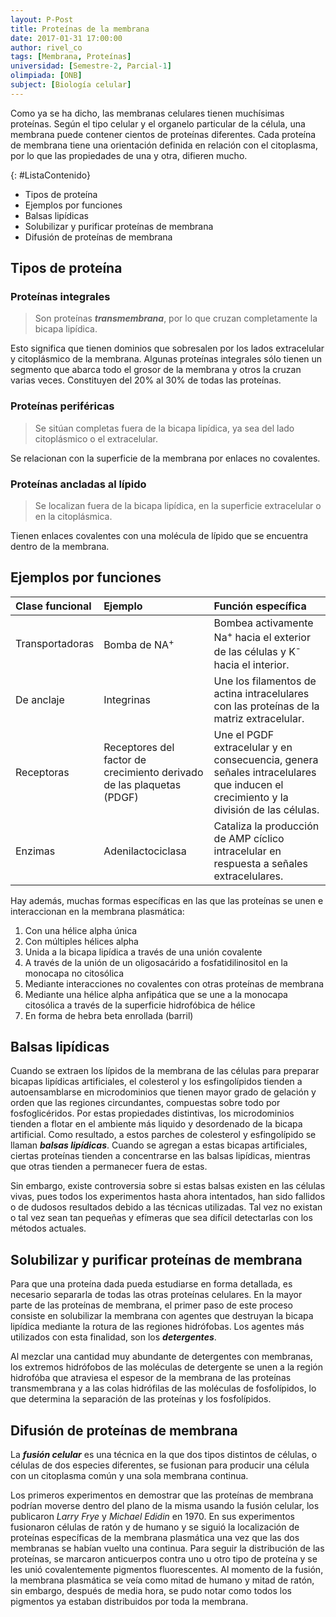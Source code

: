 ```yaml
---
layout: P-Post
title: Proteínas de la membrana
date: 2017-01-31 17:00:00
author: rivel_co
tags: [Membrana, Proteínas]
universidad: [Semestre-2, Parcial-1]
olimpiada: [ONB]
subject: [Biología celular]
---
```


Como ya se ha dicho, las membranas celulares tienen muchísimas proteínas. Según el tipo celular y el organelo particular de la célula, una membrana puede contener cientos de proteínas diferentes. Cada proteína de membrana tiene una orientación definida en relación con el citoplasma, por lo que las propiedades de una y otra, difieren mucho.

{: #ListaContenido}
- Tipos de proteína
- Ejemplos por funciones
- Balsas lipídicas
- Solubilizar y purificar proteínas de membrana
- Difusión de proteínas de membrana

## Tipos de proteína

### Proteínas integrales

> Son proteínas ***transmembrana***, por lo que cruzan completamente la bicapa lipídica. 

Esto significa que tienen dominios que sobresalen por los lados extracelular y citoplásmico de la membrana. Algunas proteínas integrales sólo tienen un segmento que abarca todo el grosor de la membrana y otros la cruzan varias veces. Constituyen del 20% al 30% de todas las proteínas.

### Proteínas periféricas

> Se sitúan completas fuera de la bicapa lipídica, ya sea del lado citoplásmico o el extracelular.

Se relacionan con la superficie de la membrana por enlaces no covalentes.

### Proteínas ancladas al lípido

> Se localizan fuera de la bicapa lipídica, en la superficie extracelular o en la citoplásmica.

Tienen enlaces covalentes con una molécula de lípido que se encuentra dentro de la membrana.

## Ejemplos por funciones

| Clase funcional | Ejemplo | Función específica |
|:----------------|:--------|:-------------------|
| Transportadoras | Bomba de NA<sup>+</sup> | Bombea activamente Na<sup>+</sup> hacia el exterior de las células y K<sup>-</sup> hacia el interior. |
| De anclaje | Integrinas | Une los filamentos de actina intracelulares con las proteínas de la matriz extracelular. |
| Receptoras | Receptores del factor de crecimiento derivado de las plaquetas (PDGF) | Une el PGDF extracelular y en consecuencia, genera señales intracelulares que inducen el crecimiento y la división de las células. |
| Enzimas | Adenilactociclasa | Cataliza la producción de AMP cíclico intracelular en respuesta a señales extracelulares. |

Hay además, muchas formas específicas en las que las proteínas se unen e interaccionan en la membrana plasmática:

1. Con una hélice alpha única
2. Con múltiples hélices alpha
3. Unida a la bicapa lipídica a través de una unión covalente
4. A través de la unión de un oligosacárido a fosfatidilinositol en la monocapa no citosólica
5. Mediante interacciones no covalentes con otras proteínas de membrana
6. Mediante una hélice alpha anfipática que se une a la monocapa citosólica a través de la superficie hidrofóbica de hélice
7. En forma de hebra beta enrollada (barril)

## Balsas lipídicas

Cuando se extraen los lípidos de la membrana de las células para preparar bicapas lipídicas artificiales, el colesterol y los esfingolípidos tienden a autoensamblarse en microdominios que tienen mayor grado de gelación y orden que las regiones circundantes, compuestas sobre todo por fosfoglicéridos. Por estas propiedades distintivas, los microdominios tienden a flotar en el ambiente más liquido y desordenado de la bicapa artificial. Como resultado, a estos parches de colesterol y esfingolípido se llaman ***balsas lipídicas***. Cuando se agregan a estas bicapas artificiales, ciertas proteínas tienden a concentrarse en las balsas lipídicas, mientras que otras tienden a permanecer fuera de estas.

Sin embargo, existe controversia sobre si estas balsas existen en las células vivas, pues todos los experimentos hasta ahora intentados, han sido fallidos o de dudosos resultados debido a las técnicas utilizadas. Tal vez no existan o tal vez sean tan pequeñas y efímeras que sea difícil detectarlas con los métodos actuales.

## Solubilizar y purificar proteínas de membrana

Para que una proteína dada pueda estudiarse en forma detallada, es necesario separarla de todas las otras proteínas celulares. En la mayor parte de las proteínas de membrana, el primer paso de este proceso consiste en solubilizar la membrana con agentes que destruyan la bicapa lipídica mediante la rotura de las regiones hidrófobas. Los agentes más utilizados con esta finalidad, son los ***detergentes***.

Al mezclar una cantidad muy abundante de detergentes con membranas, los extremos hidrófobos de las moléculas de detergente se unen a la región hidrofóba que atraviesa el espesor de la membrana de las proteínas transmembrana y a las colas hidrófilas de las moléculas de fosfolípidos, lo que determina la separación de las proteínas y los fosfolípidos.

## Difusión de proteínas de membrana

La ***fusión celular*** es una técnica en la que dos tipos distintos de células, o células de dos especies diferentes, se fusionan para producir una célula con un citoplasma común y una sola membrana continua.

Los primeros experimentos en demostrar que las proteínas de membrana podrían moverse dentro del plano de la misma usando la fusión celular, los publicaron *Larry Frye* y *Michael Edidin* en 1970. En sus experimentos fusionaron células de ratón y de humano y se siguió la localización de proteínas específicas de la membrana plasmática una vez que las dos membranas se habían vuelto una continua. Para seguir la distribución de las proteínas, se marcaron anticuerpos contra uno u otro tipo de proteína y se les unió covalentemente pigmentos fluorescentes. Al momento de la fusión, la membrana plasmática se veía como mitad de humano y mitad de ratón, sin embargo, después de media hora, se pudo notar como todos los pigmentos ya estaban distribuidos por toda la membrana.

